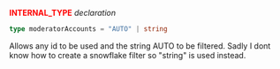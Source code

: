 <span style="color:red"><strong>INTERNAL_TYPE</strong></span> *declaration*
```ts
type moderatorAccounts = "AUTO" | string
```

Allows any id to be used and the string AUTO to be filtered. Sadly I dont know how to create a snowflake filter so "string" is used instead.